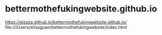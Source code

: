 # bettermothefukingwebsite.github.io
https://elzaza.github.io/bettermothefukingwebsite.github.io/ 
file:///Users/elisaguan/bettermothefukingwebsite/index.html

